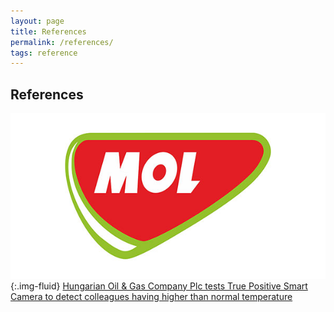 ```yaml
---
layout: page
title: References
permalink: /references/
tags: reference
---
```


## References

![MOL Group](/assets/images/in-content/mol-logo.jpg){:.img-fluid}
[Hungarian Oil & Gas Company Plc tests True Positive Smart Camera to detect colleagues having higher than normal temperature](/references/mol)
